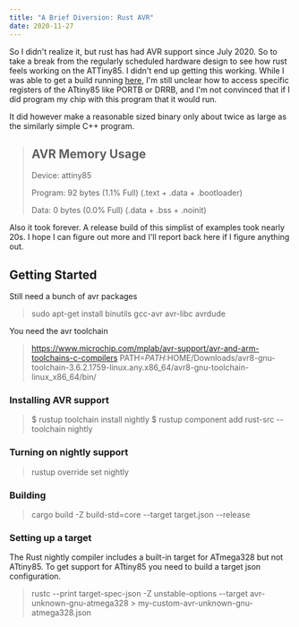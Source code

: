 ```yaml
---
title: "A Brief Diversion: Rust AVR"
date: 2020-11-27
---
```


So I didn't realize it, but rust has had AVR support since July 2020. So to take a break from the regularly scheduled hardware design to see how rust feels working on the ATTiny85. I didn't end up getting this working. While I was able to get a build running [here](https://github.com/aconbere/avr-rust-attiny85-test), I'm still unclear how to access specific registers of the ATtiny85 like PORTB or DRRB, and I'm not convinced that if I did program my chip with this program that it would run.

It did however make a reasonable sized binary only about twice as large as the similarly simple C++ program.

> AVR Memory Usage
> ----------------
> Device: attiny85
> 
> Program:      92 bytes (1.1% Full)
> (.text + .data + .bootloader)
> 
> Data:          0 bytes (0.0% Full)
> (.data + .bss + .noinit)


Also it took forever. A release build of this simplist of examples took nearly 20s. I hope I can figure out more and I'll report back here if I figure anything out.

## Getting Started

Still need a bunch of avr packages

> sudo apt-get install binutils gcc-avr avr-libc avrdude

You need the avr toolchain

> https://www.microchip.com/mplab/avr-support/avr-and-arm-toolchains-c-compilers
> PATH=$PATH:$HOME/Downloads/avr8-gnu-toolchain-3.6.2.1759-linux.any.x86_64/avr8-gnu-toolchain-linux_x86_64/bin/

### Installing AVR support

> $ rustup toolchain install nightly
> $ rustup component add rust-src --toolchain nightly

### Turning on nightly support

> rustup override set nightly

### Building

> cargo build -Z build-std=core --target target.json --release


### Setting up a target

The Rust nightly compiler includes a built-in target for ATmega328 but not ATtiny85. To get support for ATtiny85 you need to build a target json configuration.

> rustc --print target-spec-json -Z unstable-options --target avr-unknown-gnu-atmega328 > my-custom-avr-unknown-gnu-atmega328.json

